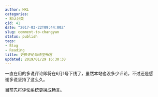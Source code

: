 ```yaml
---
author: HKL
categories:
- 默认分类
cid: 41
date: "2017-03-22T09:44:00Z"
slug: comment-to-changyan
status: publish
tags:
- Blog
- Reading
title: 更换评论系统至畅言
updated: 2019/01/29 16:30:30
---
```



一直在用的多说评论即将在6月1号下线了，虽然本站也没多少评论，不过还是感谢多说坚持了这么久。

目前先将评论系统更换成畅言。